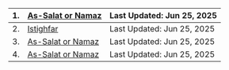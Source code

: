 
|1. |[As-Salat or Namaz](https://github.com/muarshad01/YouTube_Videos/blob/main/quran/Istighfar.md)       | Last Updated: Jun 25, 2025 |
|---|----------------------------|----------------------------|
|2. | [Istighfar]()              | Last Updated: Jun 25, 2025 |
|3. |[As-Salat or Namaz]()       | Last Updated: Jun 25, 2025 |
|4. |[As-Salat or Namaz]()       | Last Updated: Jun 25, 2025 |
